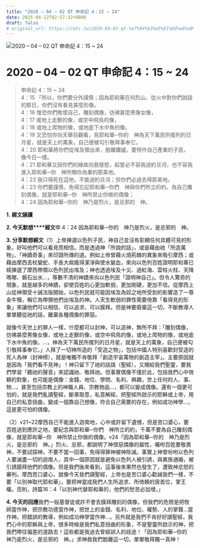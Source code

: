 ```yaml
---
title: "2020 – 04 – 02 QT 申命記 4：15 ~ 24"
date: 2025-04-12T02:57:32+0800
draft: false
# original_url: https://cmtc.tw/2020-04-02-qt-%e7%94%b3%e5%91%bd%e8%a8%98-4%ef%bc%9a15-24
---
```


![2020 – 04 – 02 QT 申命記 4：15 ~ 24](/images/qt.jpg   "2020 – 04 – 02 QT 申命記 4：15 ~ 24")

# 2020 – 04 – 02 QT 申命記 4：15 ~ 24

> 申命記 4：15 ~ 24  
> 4：15 「所以，你們要分外謹慎；因為耶和華在何烈山、從火中對你們說話的那日，你們沒有看見甚麼形像。  
> 4：16 惟恐你們敗壞自己，雕刻偶像，彷彿甚麼男像女像，  
> 4：17 或地上走獸的像，或空中飛鳥的像，  
> 4：18 或地上爬物的像，或地底下水中魚的像。  
> 4：19 又恐怕你向天舉目觀看，見耶和華─你的　神為天下萬民所擺列的日月星，就是天上的萬象，自己便被勾引敬拜事奉它。  
> 4：20 耶和華將你們從埃及領出來，脫離鐵爐，要特作自己產業的子民，像今日一樣。  
> 4：21 耶和華又因你們的緣故向我發怒，起誓必不容我過約旦河，也不容我進入耶和華─你　神所賜你為業的那美地。  
> 4：22 我只得死在這地，不能過約旦河；但你們必過去得那美地。  
> 4：23 你們要謹慎，免得忘記耶和華─你們　神與你們所立的約，為自己雕刻偶像，就是耶和華─你　神所禁止你做的偶像；  
> 4：24 因為耶和華─你的　神乃是烈火，是忌邪的　神。

**1.** **經文誦讀**

**2. 今天默想****經文**申 4：24 因為耶和華─你的　神乃是烈火，是忌邪的　神。

**3. 分享默想經文**（1）上帝揀選以色列子民，神自己並沒有彰顯任何具體可見的形象，好叫他們可以看見而相信。而是透過神「所說的話」，或是藉由祂「所造萬物」、「神蹟奇事」來印證所傳的道。例如上帝曾藉火燒荊棘的異象來吸引摩西；或藉由摩西丟杖變蛇、手長大痲瘋得潔淨與使水變血，來向以色列百姓證明耶和華已經揀選了摩西帶領以色列民出埃及；神也透過埃及十災、過紅海、雲柱火柱、天降嗎哪、磐石出水…，等數不清的神蹟來向以色列民「證明神自己」。但令人驚奇的現象，就是越多的神蹟，卻使百姓的心更加軟弱，更加剛硬，更加不信。從摩西上山從神領受十誡法版開始，以色列民就可能因埃及為奴之地所受到的影響造了一尊金牛犢，稱它為帶領他們出埃及的神。人天生軟弱的罪性需要倚靠「看得見的形象」來讓他們可以相信、可以追求、可以膜拜。但是神要廢棄這一切，不斷教導人單單聽從祂的話，離棄各種偶像的罪惡。

就像今天世上的罪人一樣，什麼都可以封神，可以造神，無所不拜：「雕刻偶像，彷彿甚麼男像女像，或地上走獸的像，或空中飛鳥的像，或地上爬物的像，或地底下水中魚的像。…，神為天下萬民所擺列的日月星，就是天上的萬象，自己便被勾引敬拜事奉它。」人拜了一切神所造的「受造之物」，包括中國人特別喜歡封受造的死人為神（封神榜），就是唯獨不肯敬拜「創造宇宙萬物的創造主宰」。主要原因就是因為「我們看不見神」！神只留下了祂的話語（聖經），又賜給我們聖靈，要我們學習「聽祂的聲音」來認識祂、敬拜祂。但事實偶像不僅於此，包括我們心中倚頼的對象，也可能是偶像：金錢、地位、學問、名利、興趣，世上任何的人、事、物…，甚至包括宗教上的神職人員、宗教物品…，都可以變成偶像。還有一個更可怕的，就是我們亂讀聖經，斷章取意，私意解經，把聖經所啟示的耶穌或上帝，用自己的私意扭曲，變成一個靠自己想像，符合自己需要的存在，例如成功神學…，這是更可怕的偶像。

（2）v21\~22摩西自己不能進入迦南地，心中或許留下遺憾，但是苦口婆心，要百姓過到應許之地，要紀念與耶和華─你們　神所立的約，千萬不要為自己雕刻偶像，就是耶和華─你　神所禁止你做的偶像。v24「因為耶和華─你的　神乃是烈火，是忌邪的　神。」烈火、忌邪，都說明了神恨惡偶像的屬性，囑咐百姓要敬畏神，不要試探神，不要不當一回事，免得得罪神被神除滅。事實上神曾吩咐以色列人要滅盡一切的迦南人，其中一個原因就是避免以色列人被引誘，與異族通婚，被引誘膜拜他們的偶像。但是我們後來看到，這事後來果然也發生了，遭致神忿怒的審判。摩西苦口婆心，就像今天我們讀聖經，上帝也是苦口婆心勸誡我們一樣，不要「以別神取代耶和華」，要把神當成我們人生所追求、所倚頼的居首位，掌王權。否則，詩篇16：4「以別神代替耶和華的，他們的愁苦必加增。」

**4. 今天的回應**我們一般基督徒或許不會去膜拜雕刻的偶像，但我們的危險是把牧師當作神，把宗教功德當作神，把世上的金錢、名利、地位、權勢、人的掌聲…當作神。把錯誤的教導，例如成功神學當作神…。另外就是我們不肯好好讀聖經，我們心中的耶穌與上帝，很多時候是我們私意扭曲的形象，不是聖靈所啟示的神，把我們帶往偏差的道路去！這些都是我過去曾經誤入的歧途！「因為耶和華─你的　神乃是烈火，是忌邪的　神。」求神救我們脫離這一切，單單敬拜獨一真神！